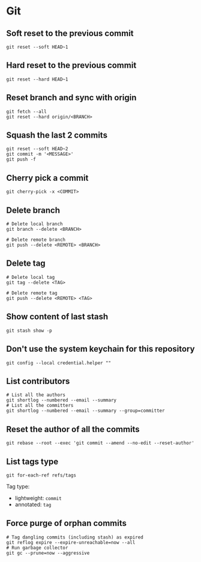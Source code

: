 # Git

## Soft reset to the previous commit

```shell
git reset --soft HEAD~1
```

## Hard reset to the previous commit

```shell
git reset --hard HEAD~1
```

## Reset branch and sync with origin

```shell
git fetch --all
git reset --hard origin/<BRANCH>
```

## Squash the last 2 commits

```shell
git reset --soft HEAD~2
git commit -m '<MESSAGE>'
git push -f
```

## Cherry pick a commit

```shell
git cherry-pick -x <COMMIT>
```

## Delete branch

```shell
# Delete local branch
git branch --delete <BRANCH>

# Delete remote branch
git push --delete <REMOTE> <BRANCH>
```

## Delete tag

```shell
# Delete local tag
git tag --delete <TAG>

# Delete remote tag
git push --delete <REMOTE> <TAG>
```

## Show content of last stash

```shell
git stash show -p
```

## Don't use the system keychain for this repository

```shell
git config --local credential.helper ""
```

## List contributors

```shell
# List all the authors
git shortlog --numbered --email --summary
# List all the committers
git shortlog --numbered --email --summary --group=committer
```

## Reset the author of all the commits

```shell
git rebase --root --exec 'git commit --amend --no-edit --reset-author'
```

## List tags type

```shell
git for-each-ref refs/tags
```

Tag type:
- lightweight: `commit`
- annotated: `tag`

## Force purge of orphan commits

```shell
# Tag dangling commits (including stash) as expired
git reflog expire --expire-unreachable=now --all
# Run garbage collector
git gc --prune=now --aggressive
```
